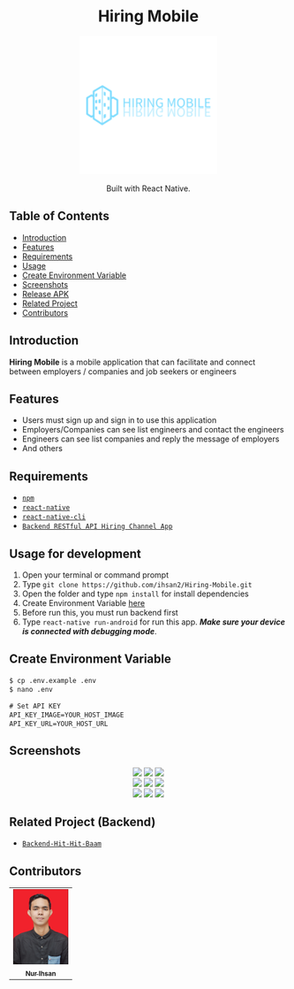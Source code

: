 <h1 align="center">Hiring Mobile</h1>
<p align="center">
  <img width="250" src="./src/public/assets/app-logo.png"/>
</p>
<p align="center">
  Built with React Native.
</p>

## Table of Contents

- [Introduction](#introduction)
- [Features](#features)
- [Requirements](#requirements)
- [Usage](#usage-for-development)
- [Create Environment Variable](#create-environment-variable)
- [Screenshots](#screenshots)
- [Release APK](#release-apk)
- [Related Project](#related-project-backend)
- [Contributors](#contributors)

## Introduction

<b>Hiring Mobile</b> is a mobile application that can facilitate and connect between employers / companies and job seekers or engineers

## Features

- Users must sign up and sign in to use this application
- Employers/Companies can see list engineers and contact the engineers
- Engineers can see list companies and reply the message of employers
- And others

## Requirements

- [`npm`](https://www.npmjs.com/get-npm)
- [`react-native`](https://facebook.github.io/react-native/docs/getting-started)
- [`react-native-cli`](https://facebook.github.io/react-native/docs/getting-started)
- [`Backend RESTful API Hiring Channel App`](https://github.com/ihsan2/RESTful-API-Hiring-Channel-App.git)

## Usage for development

1. Open your terminal or command prompt
2. Type `git clone https://github.com/ihsan2/Hiring-Mobile.git`
3. Open the folder and type `npm install` for install dependencies
4. Create Environment Variable [here](#create-environment-variable)
5. Before run this, you must run backend first
6. Type `react-native run-android` for run this app. **_Make sure your device is connected with debugging mode_**.

## Create Environment Variable

```
$ cp .env.example .env
$ nano .env
```

```
# Set API KEY
API_KEY_IMAGE=YOUR_HOST_IMAGE
API_KEY_URL=YOUR_HOST_URL
```

## Screenshots

<div align="center">
    <img width="250" src="./src/public/assets/ss/ss1">   
    <img width="250" src="./src/public/assets/ss/ss2">
    <img width="250" src="./src/public/assets/ss/ss3">
</div>
<div align="center">
    <img width="250" src="./src/public/assets/ss/ss4">   
    <img width="250" src="./src/public/assets/ss/ss5">
    <img width="250" src="./src/public/assets/ss/ss6">
</div>
<div align="center">
    <img width="250" src="./src/public/assets/ss/ss7">   
    <img width="250" src="./src/public/assets/ss/ss8">
    <img width="250" src="./src/public/assets/ss/ss9">
</div>

## Related Project (Backend)

- [`Backend-Hit-Hit-Baam`](https://github.com/ihsan2/RESTful-API-Hiring-Channel-App.git)

## Contributors

<center>
  <table>
    <tr>
      <td align="center">
        <a href="https://github.com/ihsan2">
          <img width="100" src="./src/public/assets/ihsan.jpg" alt="Nur Ihsan"><br/>
          <sub><b>Nur Ihsan</b></sub>
        </a>
      </td>
    </tr>
  </table>
</center>
